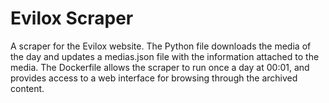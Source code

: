 # Evilox Scraper

A scraper for the Evilox website.
The Python file downloads the media of the day and updates a medias.json file with the information attached to the media.
The Dockerfile allows the scraper to run once a day at 00:01, and provides access to a web interface for browsing through the archived content.
